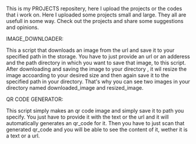 This is my PROJECTS repositery, here I upload the projects or the codes that i work on. 
Here I uploaded some projects small and large. They all are usefull in some way. 
Check out the projects and share some suggestions and opinions.

IMAGE_DOWNLOADER:

This a script that downloads an image from the url and save it to your specified path in the storage. 
You have to just provide an url or an adderess and the path directory in which you want to save that image, to this script. 
After downloading and saving the image to your directory , it wil resize the image accoarding to your desired size and 
then again save it to the specified path in your directory. That's why you can see two images in your directory 
named downloaded_image and resized_image.

QR CODE GENERATOR:

This script simply makes an qr code image and simply save it to path you specify. 
You just have to provide it with the text or the url and it will automatically generates an qr_code for it. 
Then you have to just scan that generated qr_code and you will be able to see the content of it, wether it is a text or a url.
